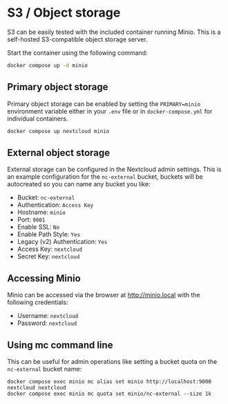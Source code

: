 # S3 / Object storage

S3 can be easily tested with the included container running Minio. This is a self-hosted S3-compatible object storage server.

Start the container using the following command:

```bash
docker compose up -d minio
```

## Primary object storage

Primary object storage can be enabled by setting the `PRIMARY=minio` environment variable either in your `.env` file or in `docker-compose.yml` for individual containers.

```bash
docker compose up nextcloud minio
```

## External object storage

External storage can be configured in the Nextcloud admin settings. This is an example configuration for the `nc-external` bucket, buckets will be autocreated so you can name any bucket you like:

- Bucket: `nc-external`
- Authentication: `Access Key`
- Hostname: `minio`
- Port: `9001`
- Enable SSL: `No`
- Enable Path Style: `Yes`
- Legacy (v2) Authentication: `Yes`
- Access Key: `nextcloud`
- Secret Key: `nextcloud`

## Accessing Minio

Minio can be accessed via the browser at <http://minio.local> with the following credentials:

- Username: `nextcloud`
- Password: `nextcloud`

## Using mc command line

This can be useful for admin operations like setting a bucket quota on the `nc-external` bucket name:

```
docker compose exec minio mc alias set minio http://localhost:9000 nextcloud nextcloud
docker compose exec minio mc quota set minio/nc-external --size 1k
````
